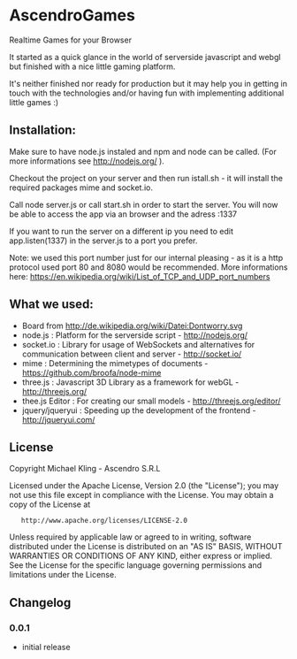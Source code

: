 AscendroGames
=============

Realtime Games for your Browser

It started as a quick glance in the world of serverside javascript and webgl but finished with a nice little gaming platform.

It's neither finished nor ready for production but it may help you in getting in touch with the technologies and/or having fun with implementing additional little games :)

## Installation:

Make sure to have node.js instaled and npm and node can be called. (For more informations see http://nodejs.org/ ).
 
Checkout the project on your server and then run istall.sh - it will install the required packages mime and socket.io.

Call node server.js or call start.sh in order to start the server. You will now be able to access the app via an browser and the adress <your server ip>:1337

If you want to run the server on a different ip you need to edit app.listen(1337) in the server.js to a port you prefer.

Note: we used this port number just for our internal pleasing - as it is a http protocol used port 80 and 8080 would be recommended. More informations here: https://en.wikipedia.org/wiki/List_of_TCP_and_UDP_port_numbers

## What we used:

- Board from http://de.wikipedia.org/wiki/Datei:Dontworry.svg
- node.js : Platform for the serverside script - http://nodejs.org/
- socket.io : Library for usage of WebSockets and alternatives for communication between client and server - http://socket.io/
- mime : Determining the mimetypes of documents - https://github.com/broofa/node-mime
- three.js : Javascript 3D Library as a framework for webGL -  http://threejs.org/
- thee.js Editor : For creating our small models - http://threejs.org/editor/
- jquery/jqueryui : Speeding up the development of the frontend - http://jqueryui.com/

## License

   Copyright Michael Kling - Ascendro S.R.L

   Licensed under the Apache License, Version 2.0 (the "License");
   you may not use this file except in compliance with the License.
   You may obtain a copy of the License at

       http://www.apache.org/licenses/LICENSE-2.0

   Unless required by applicable law or agreed to in writing, software
   distributed under the License is distributed on an "AS IS" BASIS,
   WITHOUT WARRANTIES OR CONDITIONS OF ANY KIND, either express or implied.
   See the License for the specific language governing permissions and
   limitations under the License.

## Changelog

### 0.0.1
 
 - initial release
